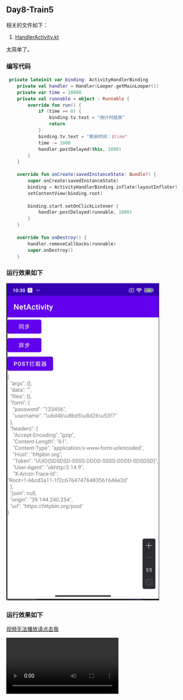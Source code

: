 ## Day8-Train5

相关的文件如下：

1. [HandlerActivity.kt](app/src/main/java/fan/akua/day9/activities/HandlerActivity.kt)

太简单了。

### 编写代码

```kotlin
 private lateinit var binding: ActivityHandlerBinding
    private val handler = Handler(Looper.getMainLooper())
    private var time = 10000
    private val runnable = object : Runnable {
        override fun run() {
            if (time == 0) {
                binding.tv.text = "倒计时结束"
                return
            }
            binding.tv.text = "剩余时间：$time"
            time -= 1000
            handler.postDelayed(this, 1000)
        }
    }

    override fun onCreate(savedInstanceState: Bundle?) {
        super.onCreate(savedInstanceState)
        binding = ActivityHandlerBinding.inflate(layoutInflater)
        setContentView(binding.root)

        binding.start.setOnClickListener {
            handler.postDelayed(runnable, 1000)
        }
    }

    override fun onDestroy() {
        handler.removeCallbacks(runnable)
        super.onDestroy()
    }
```

### 运行效果如下

![返回](vx_images/67014785738596.png)

### 运行效果如下

[视频无法播放请点击我](vx_images/Screen_recording_20240827_105810.mp4)

<div>
    <video src="vx_images/Screen_recording_20240827_105810.mp4"></video>
</div>
